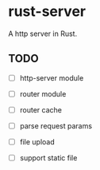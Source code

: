 # rust-server

A http server in Rust.

## TODO

- [ ] http-server module

- [ ] router module

- [ ] router cache

- [ ] parse request params

- [ ] file upload

- [ ] support static file
